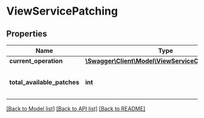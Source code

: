 # ViewServicePatching

## Properties
Name | Type | Description | Notes
------------ | ------------- | ------------- | -------------
**current_operation** | [**\Swagger\Client\Model\ViewServiceCurrentOperation**](ViewServiceCurrentOperation.md) |  | [optional] 
**total_available_patches** | **int** | Total number of available patches. | [optional] 

[[Back to Model list]](../README.md#documentation-for-models) [[Back to API list]](../README.md#documentation-for-api-endpoints) [[Back to README]](../README.md)


